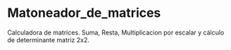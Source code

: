 # Matoneador_de_matrices
Calculadora de matrices. Suma, Resta, Multiplicacion por escalar y cálculo de determinante matriz 2x2.
